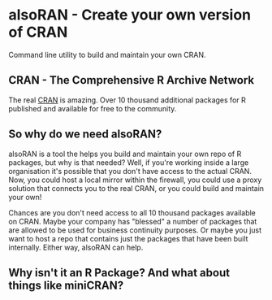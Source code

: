 # alsoRAN - Create your own version of CRAN

Command line utility to build and maintain your own CRAN.

## CRAN - The Comprehensive R Archive Network

The real [CRAN](https://cran.r-project.org/) is amazing. Over 10 thousand additional packages for R published and available for free to the community.

## So why do we need alsoRAN?

alsoRAN is a tool the helps you build and maintain your own repo of R packages, but why is that needed? Well, if you're working inside a large organisation it's possible that you don't have access to the actual CRAN. Now, you could host a local mirror within the firewall, you could use a proxy solution that connects you to the real CRAN, or you could build and maintain your own!

Chances are you don't need access to all 10 thousand packages available on CRAN. Maybe your company has "blessed" a number of packages that are allowed to be used for business continuity purposes. Or maybe you just want to host a repo that contains just the packages that have been built internally. Either way, alsoRAN can help.

## Why isn't it an R Package? And what about things like miniCRAN?

